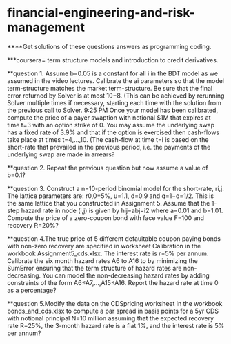 # financial-engineering-and-risk-management
****Get solutions of these questions answers as programming coding.

***coursera= term structure models and introduction to credit derivatives.


**question 1. Assume b=0.05 is a constant for all i in the BDT model as we assumed in the video lectures. Calibrate the ai parameters so that the model term-structure matches the market term-structure. Be sure that the final error returned by Solver is at most 10−8. (This can be achieved by rerunning Solver multiple times if necessary, starting each time with the solution from the previous call to Solver.
9:25 PM
Once your model has been calibrated, compute the price of a payer swaption with notional $1M that expires at time t=3 with an option strike of 0. You may assume the underlying swap has a fixed rate of 3.9% and that if the option is exercised then cash-flows take place at times t=4,…,10. (The cash-flow at time t=i is based on the short-rate that prevailed in the previous period, i.e. the payments of the underlying swap are made in arrears?


**question 2.  Repeat the previous question but now assume a value of b=0.1?


**question 3. Construct a n=10-period binomial model for the short-rate, ri,j. The lattice parameters are: r0,0=5%, u=1.1, d=0.9 and q=1−q=1/2. This is the same lattice that you constructed in Assignment 5.
Assume that the 1-step hazard rate in node (i,j) is given by hij=abj−i2 where a=0.01 and b=1.01. Compute the price of a zero-coupon bond with face value F=100 and recovery R=20%?


**question 4.The true price of 5 different defaultable coupon paying bonds with non-zero recovery are specified in worksheet Calibration in the workbook Assignment5_cds.xlsx. The interest rate is r=5% per annum. Calibrate the six month hazard rates A6 to A16 to by minimizing the SumError ensuring that the term structure of hazard rates are non-decreasing. You can model the non-decreasing
hazard rates by adding constraints of the form A6≤A7,…,A15≤A16. Report the hazard rate at time 0 as a percentage?


**question 5.Modify the data on the CDSpricing worksheet in the workbook bonds_and_cds.xlsx to compute a par spread in basis points for a 5yr CDS with notional principal N=10 million assuming that the expected recovery rate R=25%, the 3-month hazard rate is a flat 1%, and the interest rate is 5% per annum?

